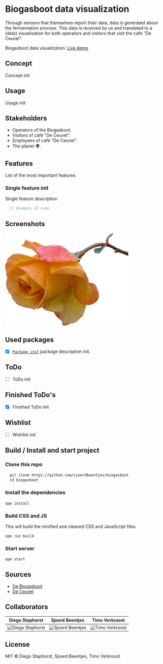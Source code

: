 # Biogasboot data visualization
Through sensors that themselves report their data, data is generated about the fermentation process. This data is received by us and translated to a (data) visualisation for both operators and visitors that visit the cafe "De Ceuvel".

Biogasboot data visualization: [Live demo](#)

## Concept
Concept init

## Usage
Usage init

## Stakeholders
- Operators of the Biogasboot.
- Visitors of café "De Ceuvel".
- Employees of café "De Ceuvel".
- The planet :earth_africa:. 

## Features
List of the most important features.

### Single feature init
Single feature description
```javascript
  // Example JS code
```

## Screenshots
![example-image](./repo-images/example-image.png)

## Used packages
* [x] [`Package init`](#) package description init.

## ToDo
* [ ] ToDo init

## Finished ToDo's
* [x] Finished ToDo init

## Wishlist
* [ ] Wishlist init

## Build / Install and start project

### Clone this repo

```
  git clone https://github.com/sjoerdbeentjes/biogasboot
  cd biogasboot
```

### Install the dependencies
```
npm install
```

### Build CSS and JS
This will build the minified and cleaned CSS and JavaScript files.
```
npm run build
```

### Start server
```
npm start
```

## Sources
- [De Biogasboot](http://www.biogasboot.nl/)
- [De Ceuvel](http://deceuvel.nl/nl/)

## Collaborators
Diego Staphorst   | Sjoerd Beentjes  | Timo Verkroost  
--- | --- | ---
![Diego Staphorst][diego] | ![Sjoerd Beentjes][sjoerd] | ![Timo Verkroost][timo]
## License
MIT © Diego Staphorst, Sjoerd Beentjes, Timo Verkroost

[diego]: https://avatars0.githubusercontent.com/u/10053770?v=3&s=460 "Diego Staphorst"

[sjoerd]: https://avatars3.githubusercontent.com/u/11621275?v=3&s=460 "Sjoerd Beentjes"

[timo]: https://avatars2.githubusercontent.com/u/17787175?v=3&s=460 "Timo Verkroost"
